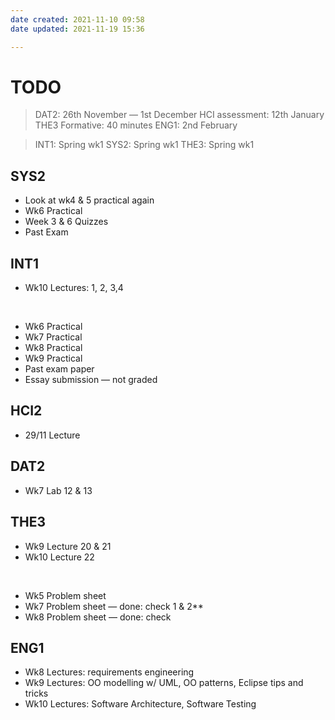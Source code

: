 ```yaml
---
date created: 2021-11-10 09:58
date updated: 2021-11-19 15:36

---
```


# TODO

> DAT2: 26th November — 1st December
> HCI assessment: 12th January
> THE3 Formative: 40 minutes
> ENG1: 2nd February

> INT1: Spring wk1
> SYS2: Spring wk1
> THE3: Spring wk1

## SYS2

- Look at wk4 & 5 practical again
- Wk6 Practical
- Week 3 & 6 Quizzes
- Past Exam

## INT1

- Wk10 Lectures: 1, 2, 3,4 

<br>

- Wk6 Practical
- Wk7 Practical
- Wk8 Practical
- Wk9 Practical
- Past exam paper
- Essay submission — not graded

## HCI2

- 29/11 Lecture

## DAT2

- Wk7 Lab 12 & 13

## THE3

- Wk9 Lecture 20 & 21
- Wk10 Lecture 22

<br>

- Wk5 Problem sheet
- Wk7 Problem sheet — done: check 1 & 2**
- Wk8 Problem sheet — done: check

## ENG1

- Wk8 Lectures: requirements engineering
- Wk9 Lectures: OO modelling w/ UML, OO patterns, Eclipse tips and tricks
- Wk10 Lectures: Software Architecture, Software Testing